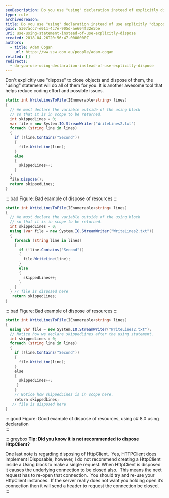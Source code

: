 ```yaml
---
seoDescription: Do you use "using" declaration instead of explicitly disposing?
type: rule
archivedreason:
title: Do you use "using" declaration instead of use explicitly "dispose"?
guid: 5307acc7-e011-4c7e-905d-ae604f32e5be
uri: use-using-statement-instead-of-use-explicitly-dispose
created: 2018-04-26T20:56:47.0000000Z
authors:
  - title: Adam Cogan
    url: https://ww.ssw.com.au/people/adam-cogan
related: []
redirects:
  - do-you-use-using-declaration-instead-of-use-explicitly-dispose
---
```


Don't explicitly use "dispose" to close objects and dispose of them, the "using" statement will do all of them for you. It is another awesome tool that helps reduce coding effort and possible issues.

<!--endintro-->

```csharp
static int WriteLinesToFile(IEnumerable<string> lines)
{
  // We must declare the variable outside of the using block
  // so that it is in scope to be returned.
  int skippedLines = 0;
  var file = new System.IO.StreamWriter("WriteLines2.txt")
  foreach (string line in lines)
  {
    if (!line.Contains("Second"))
    {
      file.WriteLine(line);
    }
    else
    {
      skippedLines++;
    }
  }
  file.Dispose();
  return skippedLines;
}
```

::: bad
Figure: Bad example of dispose of resources
:::

```csharp
static int WriteLinesToFile(IEnumerable<string> lines)
{
  // We must declare the variable outside of the using block
  // so that it is in scope to be returned.
  int skippedLines = 0;
  using (var file = new System.IO.StreamWriter("WriteLines2.txt"))
  {
    foreach (string line in lines)
    {
      if (!line.Contains("Second"))
      {
        file.WriteLine(line);
      }
      else
      {
        skippedLines++;
      }
    }
  } // file is disposed here
   return skippedLines;
}
```

::: bad
Figure: Bad example of dispose of resources
:::

```csharp
static int WriteLinesToFile(IEnumerable<string> lines)
{
  using var file = new System.IO.StreamWriter("WriteLines2.txt");
  // Notice how we declare skippedLines after the using statement.
  int skippedLines = 0;
  foreach (string line in lines)
  {
    if (!line.Contains("Second"))
    {
      file.WriteLine(line);
    }
    else
    {
      skippedLines++;
     }
    }
    // Notice how skippedLines is in scope here.
    return skippedLines;
   // file is disposed here
}
```

::: good
Figure: Good example of dispose of resources, using c# 8.0 using declaration  
:::

::: greybox
**Tip: Did you know it is not recommended to dispose HttpClient?**

One last note is regarding disposing of HttpClient.  Yes, HTTPClient does implement IDisposable, however, I do not recommend creating a HttpClient inside a Using block to make a single request. When HttpClient is disposed it causes the underlying connection to be closed also.  This means the next request has to re-open that connection.  You should try and re-use your HttpClient instances.  If the server really does not want you holding open it’s connection then it will send a header to request the connection be closed.
:::
